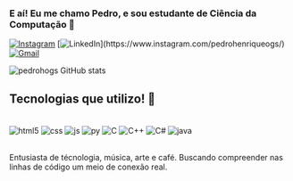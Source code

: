 
### E aí! Eu me chamo Pedro, e sou estudante de Ciência da Computação 🤙

[![Instagram](https://img.shields.io/badge/Instagram-E4405F?style=for-the-badge&logo=instagram&logoColor=white)](https://www.instagram.com/pedrohenriqueogs/)
[![LinkedIn]([https://img.shields.io/badge/LinkedIn-0077B5?style=for-the-badge&logo=linkedin&logoColor=white](https://www.linkedin.com/in/pedro-oliveira-a18100266/))](https://www.instagram.com/pedrohenriqueogs/)
[![Gmail](https://img.shields.io/badge/Gmail-D14836?style=for-the-badge&logo=gmail&logoColor=white)](pedroogsch@gmail.com)

![pedrohogs GitHub stats](https://github-readme-stats.vercel.app/api?username=pedrohogs&show_icons=true&theme=synthwave)

## Tecnologias que utilizo! 🤖

<div style="display: inline_block"><br/>
    <img align="center" alt="html5" src="https://img.shields.io/badge/HTML5-E34F26?style=for-the-badge&logo=html5&logoColor=white" />
    <img align="center" alt="css" src="https://img.shields.io/badge/CSS3-1572B6?style=for-the-badge&logo=css3&logoColor=white" />
    <img align="center" alt="js" src="https://img.shields.io/badge/JavaScript-323330?style=for-the-badge&logo=javascript&logoColor=F7DF1E" />
    <img align="center" alt="py" src="https://img.shields.io/badge/Python-14354C?style=for-the-badge&logo=python&logoColor=white" />
    <img align="center" alt="C" src="https://img.shields.io/badge/C-00599C?style=for-the-badge&logo=c&logoColor=white" />
    <img align="center" alt="C++" src="https://img.shields.io/badge/C%2B%2B-00599C?style=for-the-badge&logo=c%2B%2B&logoColor=white" />
    <img align="center" alt="C#" src="https://img.shields.io/badge/C%23-239120?style=for-the-badge&logo=c-sharp&logoColor=white" />
    <img align="center" alt="java" src="https://img.shields.io/badge/Java-ED8B00?style=for-the-badge&logo=openjdk&logoColor=white" />
</div><br/>

Entusiasta de técnologia, música, arte e café. Buscando compreender nas linhas de código um meio de conexão real.
